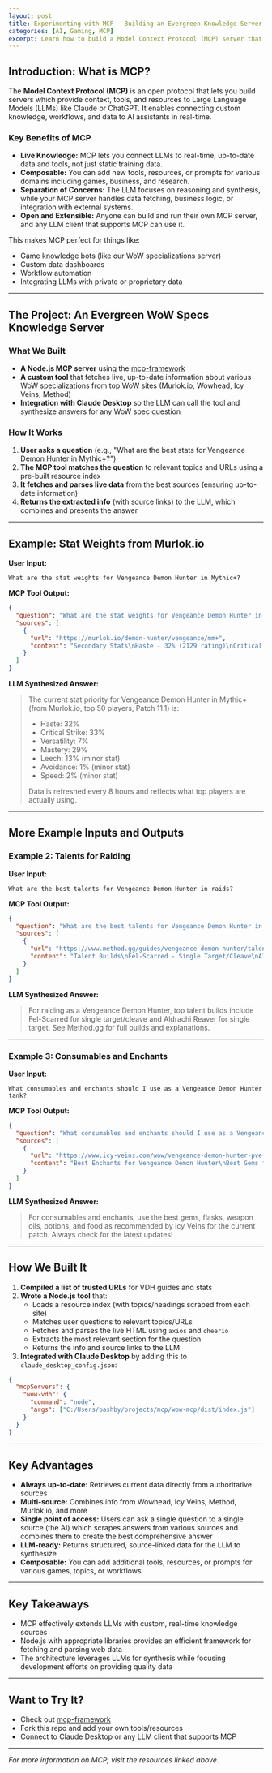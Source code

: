 ```yaml
---
layout: post
title: Experimenting with MCP - Building an Evergreen Knowledge Server for WoW Specs
categories: [AI, Gaming, MCP]
excerpt: Learn how to build a Model Context Protocol (MCP) server that provides real-time knowledge about various World of Warcraft specializations, connecting LLMs like Claude to current game information.
---
```


## Introduction: What is MCP?

The **Model Context Protocol (MCP)** is an open protocol that lets you build servers which provide context, tools, and resources to Large Language Models (LLMs) like Claude or ChatGPT. It enables connecting custom knowledge, workflows, and data to AI assistants in real-time.

### Key Benefits of MCP
- **Live Knowledge:** MCP lets you connect LLMs to real-time, up-to-date data and tools, not just static training data.
- **Composable:** You can add new tools, resources, or prompts for various domains including games, business, and research.
- **Separation of Concerns:** The LLM focuses on reasoning and synthesis, while your MCP server handles data fetching, business logic, or integration with external systems.
- **Open and Extensible:** Anyone can build and run their own MCP server, and any LLM client that supports MCP can use it.

This makes MCP perfect for things like:
- Game knowledge bots (like our WoW specializations server)
- Custom data dashboards
- Workflow automation
- Integrating LLMs with private or proprietary data

---

## The Project: An Evergreen WoW Specs Knowledge Server

### What We Built
- **A Node.js MCP server** using the [mcp-framework](https://github.com/QuantGeekDev/mcp-framework)
- **A custom tool** that fetches live, up-to-date information about various WoW specializations from top WoW sites (Murlok.io, Wowhead, Icy Veins, Method)
- **Integration with Claude Desktop** so the LLM can call the tool and synthesize answers for any WoW spec question

### How It Works
1. **User asks a question** (e.g., "What are the best stats for Vengeance Demon Hunter in Mythic+?")
2. **The MCP tool matches the question** to relevant topics and URLs using a pre-built resource index
3. **It fetches and parses live data** from the best sources (ensuring up-to-date information)
4. **Returns the extracted info** (with source links) to the LLM, which combines and presents the answer

---

## Example: Stat Weights from Murlok.io

**User Input:**
```
What are the stat weights for Vengeance Demon Hunter in Mythic+?
```

**MCP Tool Output:**
```json
{
  "question": "What are the stat weights for Vengeance Demon Hunter in Mythic+?",
  "sources": [
    {
      "url": "https://murlok.io/demon-hunter/vengeance/mm+",
      "content": "Secondary Stats\nHaste - 32% (2129 rating)\nCritical Strike - 33% (1591 rating)\nVersatility - 7% (558 rating)\nMastery - 29% (453 rating)\nMinor Stats\nLeech - 13% (328 rating)\nAvoidance - 1% (415 rating)\nSpeed - 2% (0 rating)"
    }
  ]
}
```

**LLM Synthesized Answer:**
> The current stat priority for Vengeance Demon Hunter in Mythic+ (from Murlok.io, top 50 players, Patch 11.1) is:
> - Haste: 32%
> - Critical Strike: 33%
> - Versatility: 7%
> - Mastery: 29%
> - Leech: 13% (minor stat)
> - Avoidance: 1% (minor stat)
> - Speed: 2% (minor stat)
>
> Data is refreshed every 8 hours and reflects what top players are actually using.

---

## More Example Inputs and Outputs

### Example 2: Talents for Raiding

**User Input:**
```
What are the best talents for Vengeance Demon Hunter in raids?
```

**MCP Tool Output:**
```json
{
  "question": "What are the best talents for Vengeance Demon Hunter in raids?",
  "sources": [
    {
      "url": "https://www.method.gg/guides/vengeance-demon-hunter/talents",
      "content": "Talent Builds\nFel-Scarred - Single Target/Cleave\nAldrachi - Single Target\nFel Scarred Cleave\nAldrachi Reaver - Cleave\nAldrachi Reaver - Mythic+\nFel-Scarred - Mythic+\nClass Talents\nSpec Talents\nHero Talents\nAldrachi Reaver\nFel-Scarred"
    }
  ]
}
```

**LLM Synthesized Answer:**
> For raiding as a Vengeance Demon Hunter, top talent builds include Fel-Scarred for single target/cleave and Aldrachi Reaver for single target. See Method.gg for full builds and explanations.

---

### Example 3: Consumables and Enchants

**User Input:**
```
What consumables and enchants should I use as a Vengeance Demon Hunter tank?
```

**MCP Tool Output:**
```json
{
  "question": "What consumables and enchants should I use as a Vengeance Demon Hunter tank?",
  "sources": [
    {
      "url": "https://www.icy-veins.com/wow/vengeance-demon-hunter-pve-tank-gems-enchants-consumables",
      "content": "Best Enchants for Vengeance Demon Hunter\nBest Gems for Vengeance Demon Hunter in The War Within\nBest Flask for Vengeance Demon Hunter in The War Within\nBest Weapon Oil/Stone for Vengeance Demon Hunter in The War Within\nBest Potion for Vengeance Demon Hunter in The War Within\nBest Food for Vengeance Demon Hunter in The War Within"
    }
  ]
}
```

**LLM Synthesized Answer:**
> For consumables and enchants, use the best gems, flasks, weapon oils, potions, and food as recommended by Icy Veins for the current patch. Always check for the latest updates!

---

## How We Built It

1. **Compiled a list of trusted URLs** for VDH guides and stats
2. **Wrote a Node.js tool** that:
    - Loads a resource index (with topics/headings scraped from each site)
    - Matches user questions to relevant topics/URLs
    - Fetches and parses the live HTML using `axios` and `cheerio`
    - Extracts the most relevant section for the question
    - Returns the info and source links to the LLM
3. **Integrated with Claude Desktop** by adding this to `claude_desktop_config.json`:
```json
{
  "mcpServers": {
    "wow-vdh": {
      "command": "node",
      "args": ["C:/Users/bashby/projects/mcp/wow-mcp/dist/index.js"]
    }
  }
}
```

---

## Key Advantages
- **Always up-to-date:** Retrieves current data directly from authoritative sources
- **Multi-source:** Combines info from Wowhead, Icy Veins, Method, Murlok.io, and more
- **Single point of access:** Users can ask a single question to a single source (the AI) which scrapes answers from various sources and combines them to create the best comprehensive answer
- **LLM-ready:** Returns structured, source-linked data for the LLM to synthesize
- **Composable:** You can add additional tools, resources, or prompts for various games, topics, or workflows

---

## Key Takeaways
- MCP effectively extends LLMs with custom, real-time knowledge sources
- Node.js with appropriate libraries provides an efficient framework for fetching and parsing web data
- The architecture leverages LLMs for synthesis while focusing development efforts on providing quality data

---

## Want to Try It?
- Check out [mcp-framework](https://github.com/QuantGeekDev/mcp-framework)
- Fork this repo and add your own tools/resources
- Connect to Claude Desktop or any LLM client that supports MCP

---

*For more information on MCP, visit the resources linked above.*
